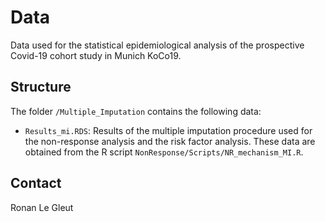 # Data

Data used for the statistical epidemiological analysis of the prospective Covid-19 cohort study in Munich KoCo19. 

## Structure

The folder `/Multiple_Imputation` contains the following data:

* `Results_mi.RDS`: Results of the multiple imputation procedure used for the non-response analysis and the risk factor analysis. These data are obtained from the R script `NonResponse/Scripts/NR_mechanism_MI.R`.


## Contact

Ronan Le Gleut

